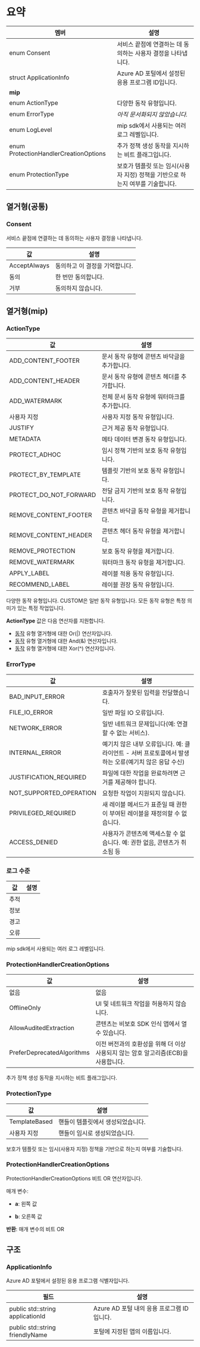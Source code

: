 # <a name="summary"></a>요약
 멤버                        | 설명                                
--------------------------------|---------------------------------------------
 enum Consent       |  서비스 끝점에 연결하는 데 동의하는 사용자 결정을 나타냅니다.
 struct ApplicationInfo  |  Azure AD 포털에서 설정된 응용 프로그램 ID입니다.
**mip** |
 enum ActionType       |  다양한 동작 유형입니다.
 enum ErrorType       | _아직 문서화되지 않았습니다._
 enum LogLevel       |  mip sdk에서 사용되는 여러 로그 레벨입니다.
 enum ProtectionHandlerCreationOptions       |  추가 정책 생성 동작을 지시하는 비트 플래그입니다.
 enum ProtectionType       |  보호가 템플릿 또는 임시(사용자 지정) 정책을 기반으로 하는지 여부를 기술합니다.

  
## <a name="enumerations-common"></a>열거형(공통)
  
### <a name="consent"></a>Consent
서비스 끝점에 연결하는 데 동의하는 사용자 결정을 나타냅니다.

 값                         | 설명                                
--------------------------------|---------------------------------------------
AcceptAlways            | 동의하고 이 결정을 기억합니다.
동의            | 한 번만 동의합니다.
거부            | 동의하지 않습니다.
  
## <a name="enumerations-mip"></a>열거형(mip)

### <a name="actiontype"></a>ActionType

 값                         | 설명                                
--------------------------------|---------------------------------------------
ADD_CONTENT_FOOTER            | 문서 동작 유형에 콘텐츠 바닥글을 추가합니다.
ADD_CONTENT_HEADER            | 문서 동작 유형에 콘텐츠 헤더를 추가합니다.
ADD_WATERMARK            | 전체 문서 동작 유형에 워터마크를 추가합니다.
사용자 지정            | 사용자 지정 동작 유형입니다.
JUSTIFY            | 근거 제공 동작 유형입니다.
METADATA            | 메타 데이터 변경 동작 유형입니다.
PROTECT_ADHOC            | 임시 정책 기반의 보호 동작 유형입니다.
PROTECT_BY_TEMPLATE            | 템플릿 기반의 보호 동작 유형입니다.
PROTECT_DO_NOT_FORWARD            | 전달 금지 기반의 보호 동작 유형입니다.
REMOVE_CONTENT_FOOTER            | 콘텐츠 바닥글 동작 유형을 제거합니다.
REMOVE_CONTENT_HEADER            | 콘텐츠 헤더 동작 유형을 제거합니다.
REMOVE_PROTECTION            | 보호 동작 유형을 제거합니다.
REMOVE_WATERMARK            | 워터마크 동작 유형을 제거합니다.
APPLY_LABEL            | 레이블 적용 동작 유형입니다.
RECOMMEND_LABEL            | 레이블 권장 동작 유형입니다.
다양한 동작 유형입니다.
CUSTOM은 일반 동작 유형입니다. 모든 동작 유형은 특정 의미가 있는 특정 작업입니다.
  
**ActionType** 값은 다음 연산자를 지원합니다.

* [동작](class_mip_action.md) 유형 열거형에 대한 Or(|) 연산자입니다.  
* [동작](class_mip_action.md) 유형 열거형에 대한 And(&) 연산자입니다.  
* [동작](class_mip_action.md) 유형 열거형에 대한 Xor(^) 연산자입니다.  

### <a name="errortype"></a>ErrorType

 값                         | 설명                                
--------------------------------|---------------------------------------------
BAD_INPUT_ERROR            | 호출자가 잘못된 입력을 전달했습니다.
FILE_IO_ERROR            | 일반 파일 IO 오류입니다.
NETWORK_ERROR            | 일반 네트워크 문제입니다(예: 연결할 수 없는 서비스).
INTERNAL_ERROR            | 예기치 않은 내부 오류입니다. 예: 클라이언트 - 서버 프로토콜에서 발생하는 오류(예기치 않은 응답 수신)
JUSTIFICATION_REQUIRED            | 파일에 대한 작업을 완료하려면 근거를 제공해야 합니다.
NOT_SUPPORTED_OPERATION            | 요청한 작업이 지원되지 않습니다.
PRIVILEGED_REQUIRED            | 새 레이블 메서드가 표준일 때 권한이 부여된 레이블을 재정의할 수 없습니다.
ACCESS_DENIED            | 사용자가 콘텐츠에 액세스할 수 없습니다. 예: 권한 없음, 콘텐츠가 취소됨 등
  
### <a name="loglevel"></a>로그 수준

 값                         | 설명                                
--------------------------------|---------------------------------------------
추적            | 
정보            | 
경고            | 
오류            | 
mip sdk에서 사용되는 여러 로그 레벨입니다.
  
### <a name="protectionhandlercreationoptions"></a>ProtectionHandlerCreationOptions

 값                         | 설명                                
--------------------------------|---------------------------------------------
없음            | 없음
OfflineOnly            | UI 및 네트워크 작업을 허용하지 않습니다.
AllowAuditedExtraction            | 콘텐츠는 비보호 SDK 인식 앱에서 열 수 있습니다.
PreferDeprecatedAlgorithms            | 이전 버전과의 호환성을 위해 더 이상 사용되지 않는 암호 알고리즘(ECB)을 사용합니다.
추가 정책 생성 동작을 지시하는 비트 플래그입니다.
  
### <a name="protectiontype"></a>ProtectionType

 값                         | 설명                                
--------------------------------|---------------------------------------------
TemplateBased            | 핸들이 템플릿에서 생성되었습니다.
사용자 지정            | 핸들이 임시로 생성되었습니다.
보호가 템플릿 또는 임시(사용자 지정) 정책을 기반으로 하는지 여부를 기술합니다.
  
### <a name="protectionhandlercreationoptions"></a>ProtectionHandlerCreationOptions

ProtectionHandlerCreationOptions 비트 OR 연산자입니다.

매개 변수: 
 
* **a**: 왼쪽 값 

* **b**: 오른쪽 값
  
**반환**: 매개 변수의 비트 OR
  


## <a name="structures"></a>구조

### <a name="applicationinfo"></a>ApplicationInfo 
Azure AD 포털에서 설정된 응용 프로그램 식별자입니다.
  
 필드                        | 설명                                
--------------------------------|---------------------------------------------
 public std::string applicationId  | Azure AD 포털 내의 응용 프로그램 ID입니다.
 public std::string friendlyName  | 포털에 지정된 앱의 이름입니다.
  
